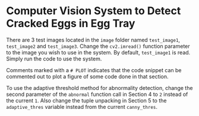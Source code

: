 # Computer Vision System to Detect Cracked Eggs in Egg Tray

There are 3 test images located in the `image` folder named `test_image1`, `test_image2` and `test_image3`. 
Change the `cv2.imread()` function parameter to the image you wish to use in the system. By default, `test_image1` is read. 
Simply run the code to use the system. 

Comments marked with a `# PLOT` indicates that the code snippet can be commented out to plot a figure of some code done in that section.

To use the adaptive threshold method for abnormality detection, change the second parameter of the `abnormal` function call in Section 4 to `2` instead of the current `1`. 
Also change the tuple unpacking in Section 5 to the `adaptive_thres` variable instead from the current `canny_thres`.